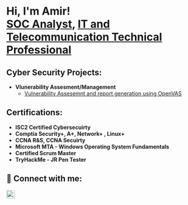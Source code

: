 <h1>Hi, I'm Amir! <br/><a href="https://github.com/secamirex">SOC Analyst</a>, <a href="https://www.linkedin.com/in/amir-nejad-34300132/"> IT and Telecommunication Technical Professional</a>

<h2> Cyber Security Projects:</h2>

- <b> Vlunerability Assesment/Management  </b>
   - [Vulnerability Assesemnt and report generation using OpenVAS](https://github.com/secamirex)


<h2> Certifications:</h2>

- <b>ISC2 Certified Cybersecuirty </b>
- <b>Comptia Security+, A+, Network+ , Linux+ </b>
- <b>CCNA R&S, CCNA Secuirty </b>
- <b>Microsoft MTA - Windows Operating System Fundamentals </b>
- <b>Certified Scrum Master </b>
- <b>TryHackMe - JR Pen Tester  </b>

  


<h2> 🤳 Connect with me:</h2>

[<img align="left" alt="Amir Nejad | LinkedIn" width="22px" src="https://cdn.jsdelivr.net/npm/simple-icons@v3/icons/linkedin.svg" />][linkedin]



[linkedin]: https://linkedin.com/in/amir-nejad-34300132

<!--

